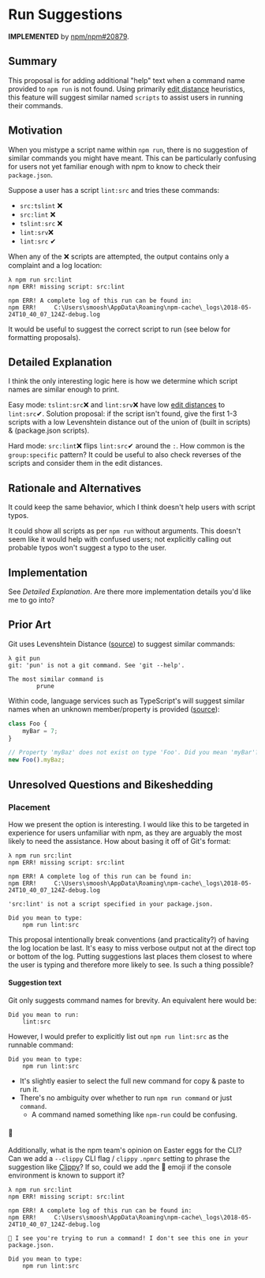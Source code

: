 # Run Suggestions

**IMPLEMENTED** by [npm/npm#20879](https://github.com/npm/npm/pull/20879).

## Summary

This proposal is for adding additional "help" text when a command name provided to `npm run` is not found.
Using primarily [edit distance](https://en.wikipedia.org/wiki/Edit_distance) heuristics, this feature will suggest similar named `scripts` to assist users in running their commands.

## Motivation

When you mistype a script name within `npm run`, there is no suggestion of similar commands you might have meant.
This can be particularly confusing for users not yet familiar enough with npm to know to check their `package.json`.

Suppose a user has a script `lint:src` and tries these commands:

* `src:tslint` ❌
* `src:lint` ❌
* `tslint:src` ❌
* `lint:srv`❌
* `lint:src` ✔

When any of the ❌ scripts are attempted, the output contains only a complaint and a log location:

```
λ npm run src:lint
npm ERR! missing script: src:lint

npm ERR! A complete log of this run can be found in:
npm ERR!     C:\Users\smoosh\AppData\Roaming\npm-cache\_logs\2018-05-24T10_40_07_124Z-debug.log
```

It would be useful to suggest the correct script to run (see below for formatting proposals).

## Detailed Explanation

I think the only interesting logic here is how we determine which script names are similar enough to print.

Easy mode: `tslint:src`❌ and `lint:srv`❌ have low [edit distances](https://en.wikipedia.org/wiki/Edit_distance) to `lint:src`✔.
Solution proposal: if the script isn't found, give the first 1-3 scripts with a low Levenshtein distance out of the union of (built in scripts) & (package.json scripts).

Hard mode: `src:lint`❌ flips `lint:src`✔ around the `:`.
How common is the `group:specific` pattern?
It could be useful to also check reverses of the scripts and consider them in the edit distances.

## Rationale and Alternatives

It could keep the same behavior, which I think doesn't help users with script typos.

It could show all scripts as per `npm run` without arguments.
This doesn't seem like it would help with confused users; not explicitly calling out probable typos won't suggest a typo to the user.

## Implementation

See _Detailed Explanation_.
Are there more implementation details you'd like me to go into?

## Prior Art

Git uses Levenshtein Distance ([source](https://github.com/git/git/blob/1f1cddd558b54bb0ce19c8ace353fd07b758510d/help.c#L302)) to suggest similar commands:

```
λ git pun
git: 'pun' is not a git command. See 'git --help'.

The most similar command is
        prune
```

Within code, language services such as TypeScript's will suggest similar names when an unknown member/property is provided ([source](https://github.com/Microsoft/TypeScript/blob/e53e56c/src/services/codefixes/fixSpelling.ts#L28)):

```typescript
class Foo {
    myBar = 7;
}

// Property 'myBaz' does not exist on type 'Foo'. Did you mean 'myBar'?
new Foo().myBaz;
```

## Unresolved Questions and Bikeshedding

### Placement

How we present the option is interesting.
I would like this to be targeted in experience for users unfamiliar with npm, as they are arguably the most likely to need the assistance.
How about basing it off of Git's format:

```
λ npm run src:lint
npm ERR! missing script: src:lint

npm ERR! A complete log of this run can be found in:
npm ERR!     C:\Users\smoosh\AppData\Roaming\npm-cache\_logs\2018-05-24T10_40_07_124Z-debug.log

'src:lint' is not a script specified in your package.json. 

Did you mean to type:
    npm run lint:src
```

This proposal intentionally break conventions (and practicality?) of having the log location be last.
It's easy to miss verbose output not at the direct top or bottom of the log.
Putting suggestions last places them closest to where the user is typing and therefore more likely to see.
Is such a thing possible?

#### Suggestion text

Git only suggests command names for brevity.
An equivalent here would be:

```
Did you mean to run:
    lint:src
```

However, I would prefer to explicitly list out `npm run lint:src` as the runnable command:

```
Did you mean to type:
    npm run lint:src
```

* It's slightly easier to select the full new command for copy & paste to run it.
* There's no ambiguity over whether to run `npm run command` or just `command`.
    * A command named something like `npm-run` could be confusing.

#### 📎

Additionally, what is the npm team's opinion on Easter eggs for the CLI?
Can we add a `--clippy` CLI flag / `clippy` `.npmrc` setting to phrase the suggestion like [Clippy](https://en.wikipedia.org/wiki/Clippy)?
If so, could we add the 📎 emoji if the console environment is known to support it?

```
λ npm run src:lint
npm ERR! missing script: src:lint

npm ERR! A complete log of this run can be found in:
npm ERR!     C:\Users\smoosh\AppData\Roaming\npm-cache\_logs\2018-05-24T10_40_07_124Z-debug.log

📎 I see you're trying to run a command! I don't see this one in your package.json.

Did you mean to type:
    npm run lint:src
```
